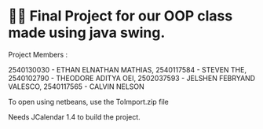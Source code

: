 # 🐱‍👤 Final Project for our OOP class made using java swing.

Project Members : 

2540130030 - ETHAN ELNATHAN MATHIAS, 
2540117584 - STEVEN THE, 
2540102790 - THEODORE ADITYA OEI, 
2502037593 - JELSHEN FEBRYAND VALESCO, 
2540117565 - CALVIN NELSON

To open using netbeans, use the ToImport.zip file

Needs JCalendar 1.4 to build the project.

